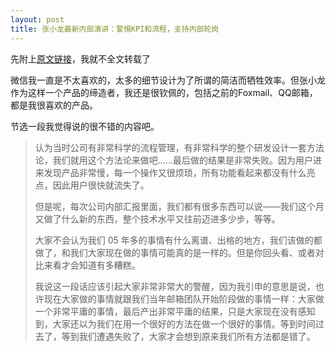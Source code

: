 ```yaml
---
layout: post
title: 张小龙最新内部演讲：警惕KPI和流程，支持内部轮岗
---
```


先附上[原文链接](http://mp.weixin.qq.com/s?__biz=MTEwNTM0ODI0MQ==&mid=2653433601&idx=1&sn=2161fe43dd4d66e64685f139b11a70f3&chksm=72013eff4576b7e9a62467834242ed1b23b33d04a4924e757dcde469daf4d5679905e674d01e&scene=0#wechat_redirect)，我就不全文转载了

微信我一直是不太喜欢的，太多的细节设计为了所谓的简洁而牺牲效率。但张小龙作为这样一个产品的缔造者，我还是很钦佩的，包括之前的Foxmail、QQ邮箱，都是我很喜欢的产品。

节选一段我觉得说的很不错的内容吧。

> 认为当时公司有非常科学的流程管理，有非常科学的整个研发设计一套方法论，我们就用这个方法论来做吧……最后做的结果是非常失败。因为用户进来发现产品非常慢，每一个操作又很烦琐，所有功能看起来都没有什么亮点，因此用户很快就流失了。
>
> 但是呢，每次公司内部汇报里面，我们都有很多东西可以说——我们这个月又做了什么新的东西，整个技术水平又往前迈进多少步，等等。
>
> 大家不会认为我们 05 年多的事情有什么离谱、出格的地方，我们该做的都做了，和我们大家现在做的事情可能真的是一样的。但是你回头看、或者对比来看才会知道有多糟糕。
>
> 我说这一段话应该引起大家非常非常大的警醒，因为我引申的意思是说，也许现在大家做的事情就跟我们当年邮箱团队开始阶段做的事情一样：大家做一个非常平庸的事情，最后产出非常平庸的结果，只是大家现在没有感知到，大家还以为我们在用一个很好的方法在做一个很好的事情。等到时间过去了，等到我们遭遇失败了，大家才会想到原来我们所有方法都是错了。
